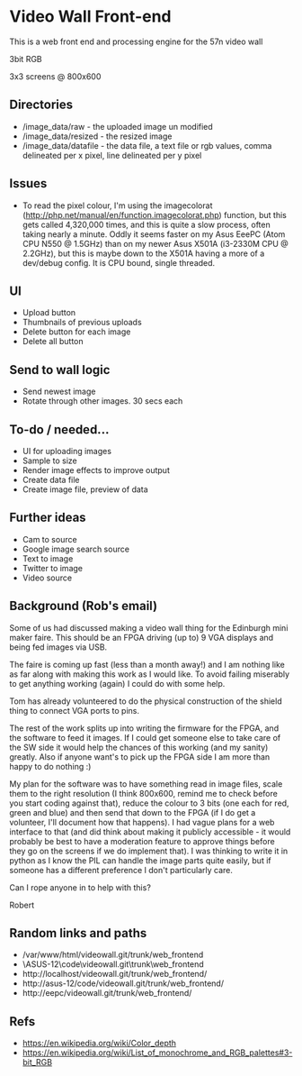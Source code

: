 # Video Wall Front-end
This is a web front end and processing engine for the 57n video wall

3bit RGB

3x3 screens @ 800x600



## Directories 
- /image_data/raw - the uploaded image un modified
- /image_data/resized - the resized image
- /image_data/datafile - the data file, a text file or rgb values, comma delineated per x pixel, line delineated per y pixel

## Issues
- To read the pixel colour, I'm using the imagecolorat (http://php.net/manual/en/function.imagecolorat.php) function, but this gets called 4,320,000 times, and this is quite a slow process, often taking nearly a minute. Oddly it seems faster on my Asus EeePC (Atom CPU N550 @ 1.5GHz) than on my newer Asus X501A (i3-2330M CPU @ 2.2GHz), but this is maybe down to the X501A having a more of a dev/debug config.  It is CPU bound, single threaded.

## UI
- Upload button
- Thumbnails of previous uploads
- Delete button for each image
- Delete all button

## Send to wall logic
- Send newest image
- Rotate through other images. 30 secs each

## To-do / needed...
- UI for uploading images
- Sample to size
- Render image effects to improve output
- Create data file
- Create image file, preview of data

## Further ideas
- Cam to source
- Google image search source
- Text to image
- Twitter to image
- Video source

## Background (Rob's email)
Some of us had discussed making a video wall thing for the Edinburgh
mini maker faire. This should be an FPGA driving (up to) 9 VGA displays
and being fed images via USB.

The faire is coming up fast (less than a month away!) and I am nothing
like as far along with making this work as I would like. To avoid
failing miserably to get anything working (again) I could do with some
help.

Tom has already volunteered to do the physical construction of the
shield thing to connect VGA ports to pins.

The rest of the work splits up into writing the firmware for the FPGA,
and the software to feed it images. If I could get someone else to take
care of the SW side it would help the chances of this working (and my
sanity) greatly. Also if anyone want's to pick up the FPGA side I am
more than happy to do nothing :)

My plan for the software was to have something read in image files,
scale them to the right resolution (I think 800x600, remind me to check
before you start coding against that), reduce the colour to 3 bits (one
each for red, green and blue) and then send that down to the FPGA (if I
do get a volunteer, I'll document how that happens). I had vague plans
for a web interface to that (and did think about making it publicly
accessible - it would probably be best to have a moderation feature to
approve things before they go on the screens if we do implement that). I
was thinking to write it in python as I know the PIL can handle the
image parts quite easily, but if someone has a different preference I
don't particularly care.

Can I rope anyone in to help with this?

Robert

## Random links and paths
- /var/www/html/videowall.git/trunk/web_frontend
- \\ASUS-12\code\videowall.git\trunk\web_frontend
- http://localhost/videowall.git/trunk/web_frontend/
- http://asus-12/code/videowall.git/trunk/web_frontend/
- http://eepc/videowall.git/trunk/web_frontend/

## Refs
- https://en.wikipedia.org/wiki/Color_depth
- https://en.wikipedia.org/wiki/List_of_monochrome_and_RGB_palettes#3-bit_RGB

